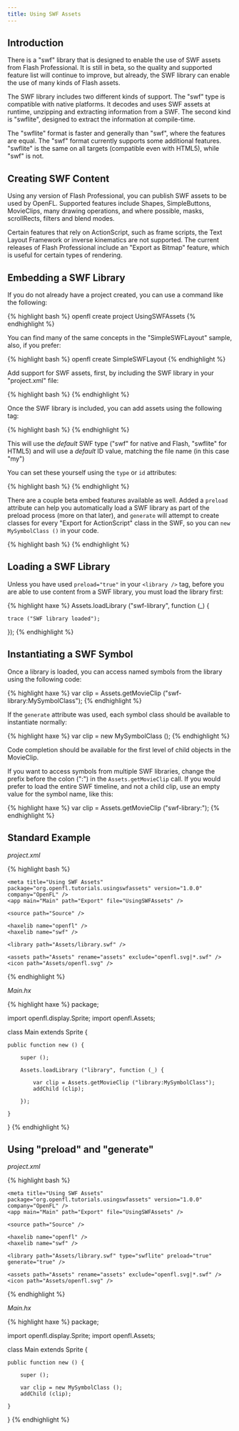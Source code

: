 ```yaml
---
title: Using SWF Assets
---
```


## Introduction

There is a "swf" library that is designed to enable the use of SWF assets from Flash Professional. It is still in beta, so the quality and supported feature list will continue to improve, but already, the SWF library can enable the use of many kinds of Flash assets.

The SWF library includes two different kinds of support. The "swf" type is compatible with native platforms. It decodes and uses SWF assets at runtime, unzipping and extracting information from a SWF. The second kind is "swflite", designed to extract the information at compile-time.

The "swflite" format is faster and generally than "swf", where the features are equal. The "swf" format currently supports some additional features. "swflite" is the same on all targets (compatible even with HTML5), while "swf" is not.

## Creating SWF Content

Using any version of Flash Professional, you can publish SWF assets to be used by OpenFL. Supported features include Shapes, SimpleButtons, MovieClips, many drawing operations, and where possible, masks, scrollRects, filters and blend modes.

Certain features that rely on ActionScript, such as frame scripts, the Text Layout Framework or inverse kinematics are not supported. The current releases of Flash Professional include an "Export as Bitmap" feature, which is useful for certain types of rendering.

## Embedding a SWF Library

If you do not already have a project created, you can use a command like the following:

{% highlight bash %}
openfl create project UsingSWFAssets
{% endhighlight %}

You can find many of the same concepts in the "SimpleSWFLayout" sample, also, if you prefer:

{% highlight bash %}
openfl create SimpleSWFLayout
{% endhighlight %}

Add support for SWF assets, first, by including the SWF library in your "project.xml" file:

{% highlight bash %}
<haxelib name="swf" />
{% endhighlight %}

Once the SWF library is included, you can add assets using the following tag:

{% highlight bash %}
<library path="to/my.swf" />
{% endhighlight %}

This will use the _default_ SWF type ("swf" for native and Flash, "swflite" for HTML5) and will use a _default_ ID value, matching the file name (in this case "my")

You can set these yourself using the `type` or `id` attributes:

{% highlight bash %}
<library path="to/my.swf" id="swf-library" type="swflite" />
{% endhighlight %}

There are a couple beta embed features available as well. Added a `preload` attribute can help you automatically load a SWF library as part of the preload process (more on that later), and `generate` will attempt to create classes for every "Export for ActionScript" class in the SWF, so you can `new MySymbolClass ()` in your code.

{% highlight bash %}
<library path="to/my.swf" preload="true" generate="true" />
{% endhighlight %}

## Loading a SWF Library

Unless you have used `preload="true"` in your `<library />` tag, before you are able to use content from a SWF library, you must load the library first:

{% highlight haxe %}
Assets.loadLibrary ("swf-library", function (_) {
	
	trace ("SWF library loaded");
	
});
{% endhighlight %}

## Instantiating a SWF Symbol

Once a library is loaded, you can access named symbols from the library using the following code:

{% highlight haxe %}
var clip = Assets.getMovieClip ("swf-library:MySymbolClass");
{% endhighlight %}

If the `generate` attribute was used, each symbol class should be available to instantiate normally:

{% highlight haxe %}
var clip = new MySymbolClass ();
{% endhighlight %}

Code completion should be available for the first level of child objects in the MovieClip.

If you want to access symbols from multiple SWF libraries, change the prefix before the colon (":") in the `Assets.getMovieClip` call. If you would prefer to load the entire SWF timeline, and not a child clip, use an empty value for the symbol name, like this:

{% highlight haxe %}
var clip = Assets.getMovieClip ("swf-library:");
{% endhighlight %}

## Standard Example

_project.xml_

{% highlight bash %}
<?xml version="1.0" encoding="utf-8"?>
<project>
	
	<meta title="Using SWF Assets" package="org.openfl.tutorials.usingswfassets" version="1.0.0" company="OpenFL" />
	<app main="Main" path="Export" file="UsingSWFAssets" />
	
	<source path="Source" />
	
	<haxelib name="openfl" />
	<haxelib name="swf" />
	
	<library path="Assets/library.swf" />
	
	<assets path="Assets" rename="assets" exclude="openfl.svg|*.swf" />
	<icon path="Assets/openfl.svg" />
	
</project>
{% endhighlight %}

_Main.hx_

{% highlight haxe %}
package;


import openfl.display.Sprite;
import openfl.Assets;


class Main extends Sprite {
	
	
	public function new () {
		
		super ();
		
		Assets.loadLibrary ("library", function (_) {
			
			var clip = Assets.getMovieClip ("library:MySymbolClass");
			addChild (clip);
			
		});
		
	}
	
	
}
{% endhighlight %}

## Using "preload" and "generate"

_project.xml_

{% highlight bash %}
<?xml version="1.0" encoding="utf-8"?>
<project>
	
	<meta title="Using SWF Assets" package="org.openfl.tutorials.usingswfassets" version="1.0.0" company="OpenFL" />
	<app main="Main" path="Export" file="UsingSWFAssets" />
	
	<source path="Source" />
	
	<haxelib name="openfl" />
	<haxelib name="swf" />
	
	<library path="Assets/library.swf" type="swflite" preload="true" generate="true" />
	
	<assets path="Assets" rename="assets" exclude="openfl.svg|*.swf" />
	<icon path="Assets/openfl.svg" />
	
</project>
{% endhighlight %}

_Main.hx_

{% highlight haxe %}
package;


import openfl.display.Sprite;
import openfl.Assets;


class Main extends Sprite {
	
	
	public function new () {
		
		super ();
		
		var clip = new MySymbolClass ();
		addChild (clip);
		
	}
	
	
}
{% endhighlight %}
